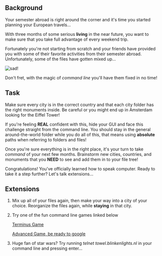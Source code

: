 ## Background

Your semester abroad is right around the corner and it's time you started
planning your European travels...

With three months of some serious **living** in the near future, you want to
make sure that you take full advantage of every weekend trip.

Fortunately you're not starting from scratch and your friends have provided you
with some of their favorite activities from their semester abroad.
Unfortunately, some of the files have gotten mixed up...

![sad!](https://media.giphy.com/media/QajHhLKW3VRcs/giphy.gif)


Don't fret, with the magic of *command line* you'll have them fixed in no time!

## Task

Make sure every city is in the correct country and that each city folder has
the right monuments inside. Be careful or you might end up in Amsterdam looking
for the Eiffel Tower!

If you're feeling **REAL** confident with this, hide your GUI and face this
challenge straight from the command line. You should stay in the general
around-the-world folder while you do all of this, that means using **absolute**
paths when referring to folders and files!

Once you're sure everything is in the right place, it's your turn to take
*command* of your next few months. Brainstorm new cities, countries, and
monuments that you **NEED** to see and add them in to your file tree!

Congratulations! You've officially learned how to speak computer. Ready to take
it a step further? Let's talk extensions...

## Extensions

1. Mix up all of your files again, then make your way into a city of your
choice. Reorganize the files again, while **staying** in that city.
2. Try one of the fun command line games linked below

    [Terminus Game](http://www.mprat.org/Terminus/)

    [Advanced Game, be ready to google](https://cmdchallenge.com/#/print_file_contents)

3. Huge fan of star wars? Try running *telnet towel.blinkenlights.nl* in your
command line and pressing enter...
